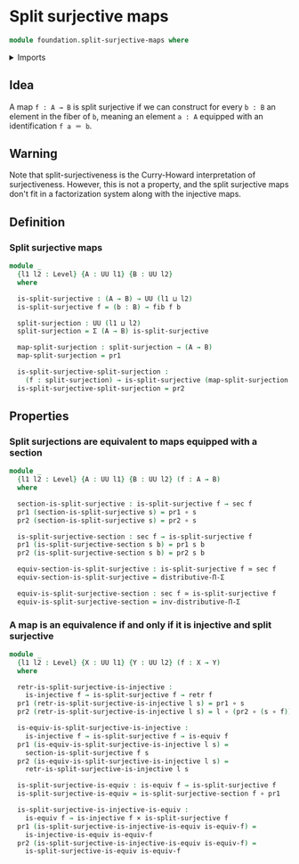 # Split surjective maps

```agda
module foundation.split-surjective-maps where
```

<details><summary>Imports</summary>

```agda
open import foundation.type-theoretic-principle-of-choice

open import foundation-core.cartesian-product-types
open import foundation-core.dependent-pair-types
open import foundation-core.equivalences
open import foundation-core.fibers-of-maps
open import foundation-core.functions
open import foundation-core.injective-maps
open import foundation-core.retractions
open import foundation-core.sections
open import foundation-core.universe-levels
```

</details>

## Idea

A map `f : A → B` is split surjective if we can construct for every `b : B` an
element in the fiber of `b`, meaning an element `a : A` equipped with an
identification `f a ＝ b`.

## Warning

Note that split-surjectiveness is the Curry-Howard interpretation of
surjectiveness. However, this is not a property, and the split surjective maps
don't fit in a factorization system along with the injective maps.

## Definition

### Split surjective maps

```agda
module _
  {l1 l2 : Level} {A : UU l1} {B : UU l2}
  where

  is-split-surjective : (A → B) → UU (l1 ⊔ l2)
  is-split-surjective f = (b : B) → fib f b

  split-surjection : UU (l1 ⊔ l2)
  split-surjection = Σ (A → B) is-split-surjective

  map-split-surjection : split-surjection → (A → B)
  map-split-surjection = pr1

  is-split-surjective-split-surjection :
    (f : split-surjection) → is-split-surjective (map-split-surjection f)
  is-split-surjective-split-surjection = pr2
```

## Properties

### Split surjections are equivalent to maps equipped with a section

```agda
module _
  {l1 l2 : Level} {A : UU l1} {B : UU l2} (f : A → B)
  where

  section-is-split-surjective : is-split-surjective f → sec f
  pr1 (section-is-split-surjective s) = pr1 ∘ s
  pr2 (section-is-split-surjective s) = pr2 ∘ s

  is-split-surjective-section : sec f → is-split-surjective f
  pr1 (is-split-surjective-section s b) = pr1 s b
  pr2 (is-split-surjective-section s b) = pr2 s b

  equiv-section-is-split-surjective : is-split-surjective f ≃ sec f
  equiv-section-is-split-surjective = distributive-Π-Σ

  equiv-is-split-surjective-section : sec f ≃ is-split-surjective f
  equiv-is-split-surjective-section = inv-distributive-Π-Σ
```

### A map is an equivalence if and only if it is injective and split surjective

```agda
module _
  {l1 l2 : Level} {X : UU l1} {Y : UU l2} (f : X → Y)
  where

  retr-is-split-surjective-is-injective :
    is-injective f → is-split-surjective f → retr f
  pr1 (retr-is-split-surjective-is-injective l s) = pr1 ∘ s
  pr2 (retr-is-split-surjective-is-injective l s) = l ∘ (pr2 ∘ (s ∘ f))

  is-equiv-is-split-surjective-is-injective :
    is-injective f → is-split-surjective f → is-equiv f
  pr1 (is-equiv-is-split-surjective-is-injective l s) =
    section-is-split-surjective f s
  pr2 (is-equiv-is-split-surjective-is-injective l s) =
    retr-is-split-surjective-is-injective l s

  is-split-surjective-is-equiv : is-equiv f → is-split-surjective f
  is-split-surjective-is-equiv = is-split-surjective-section f ∘ pr1

  is-split-surjective-is-injective-is-equiv :
    is-equiv f → is-injective f × is-split-surjective f
  pr1 (is-split-surjective-is-injective-is-equiv is-equiv-f) =
    is-injective-is-equiv is-equiv-f
  pr2 (is-split-surjective-is-injective-is-equiv is-equiv-f) =
    is-split-surjective-is-equiv is-equiv-f
```
